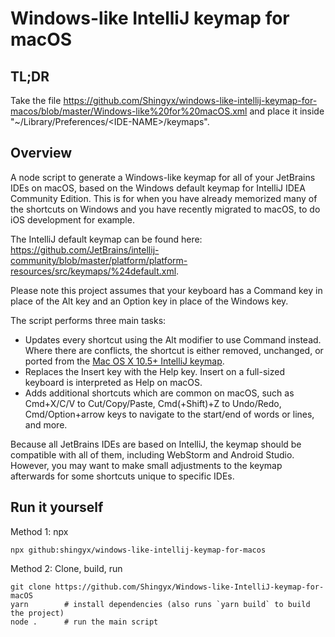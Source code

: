 # Windows-like IntelliJ keymap for macOS

## TL;DR

Take the file <https://github.com/Shingyx/windows-like-intellij-keymap-for-macos/blob/master/Windows-like%20for%20macOS.xml> and place it inside "~/Library/Preferences/\<IDE-NAME>/keymaps".


## Overview

A node script to generate a Windows-like keymap for all of your JetBrains IDEs on macOS, based on the Windows default keymap for IntelliJ IDEA Community Edition. This is for when you have already memorized many of the shortcuts on Windows and you have recently migrated to macOS, to do iOS development for example.

The IntelliJ default keymap can be found here: <https://github.com/JetBrains/intellij-community/blob/master/platform/platform-resources/src/keymaps/%24default.xml>.

Please note this project assumes that your keyboard has a Command key in place of the Alt key and an Option key in place of the Windows key.

The script performs three main tasks:

* Updates every shortcut using the Alt modifier to use Command instead. Where there are conflicts, the shortcut is either removed, unchanged, or ported from the [Mac OS X 10.5+ IntelliJ keymap](https://github.com/JetBrains/intellij-community/blob/master/platform/platform-resources/src/keymaps/Mac%20OS%20X%2010.5%2B.xml).
* Replaces the Insert key with the Help key. Insert on a full-sized keyboard is interpreted as Help on macOS.
* Adds additional shortcuts which are common on macOS, such as Cmd+X/C/V to Cut/Copy/Paste, Cmd(+Shift)+Z to Undo/Redo, Cmd/Option+arrow keys to navigate to the start/end of words or lines, and more.

Because all JetBrains IDEs are based on IntelliJ, the keymap should be compatible with all of them, including WebStorm and Android Studio. However, you may want to make small adjustments to the keymap afterwards for some shortcuts unique to specific IDEs.


## Run it yourself

Method 1: npx
```
npx github:shingyx/windows-like-intellij-keymap-for-macos
```

Method 2: Clone, build, run
```
git clone https://github.com/Shingyx/Windows-like-IntelliJ-keymap-for-macOS
yarn        # install dependencies (also runs `yarn build` to build the project)
node .      # run the main script
```
